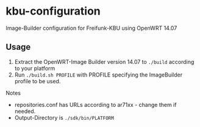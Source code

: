 # kbu-configuration
Image-Builder configuration for Freifunk-KBU using OpenWRT 14.07

## Usage
1. Extract the OpenWRT-Image Builder version 14.07 to <code>./build</code> according to your platform
2. Run <code>./build.sh PROFILE</code> with PROFILE specifying the ImageBuilder profile to be used.
 
Notes 
* repositories.conf has URLs according to ar71xx - change them if needed.
* Output-Directory is <code>./sdk/bin/PLATFORM</code>
